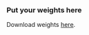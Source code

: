 ### Put your weights here

Download weights [here](https://drive.google.com/open?id=1dF2zYz_QVChZNVis5gHaBNG-6pkKfd6L).

